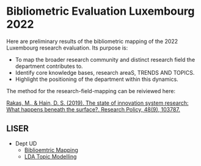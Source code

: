 #  Bibliometric Evaluation Luxembourg 2022

Here are preliminary results of the bibliometric mapping of the 2022 Luxembourg research evaluation. Its purpose is:

* To map the broader research community and distinct research field the department contributes to.
* Identify core knowledge bases, research areaS, TRENDS AND TOPICS.
* Highlight the positioning of the department within this dynamics.

The method for the research-field-mapping can be reiviewed here:

[Rakas, M., & Hain, D. S. (2019). The state of innovation system research: What happens beneath the surface?. Research Policy, 48(9), 103787.](https://doi.org/10.1016/j.respol.2019.04.011)

## LISER

* Dept UD
  * [Biblioemtric Mapping](https://daniel-hain.github.io/biblio_lux_2022/output/field_mapping/91_descriptives_liser_ud.nb.html)
  * [LDA Topic Modelling](https://daniel-hain.github.io/biblio_lux_2022/output/topic_modelling/LDAviz_liser_ud.rds/index.html#topic=0&lambda=0.4)


